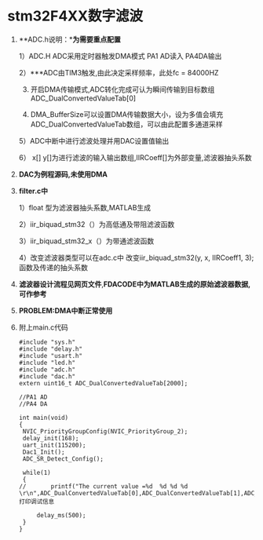 # stm32F4XX数字滤波

1. **ADC.h说明：***为需要重点配置**

   1）ADC.H ADC采用定时器触发DMA模式 PA1 AD读入 PA4DA输出

   2）***ADC由TIM3触发,由此决定采样频率，此处fc = 84000HZ

   3)  开启DMA传输模式,ADC转化完成可认为瞬间传输到目标数组ADC_DualConvertedValueTab[0]

   4)  DMA_BufferSize可以设置DMA传输数据大小，设为多值会填充ADC_DualConvertedValueTab数组，可以由此配置多通道采样

   5）ADC中断中进行滤波处理并用DAC设置值输出

   6） x[] y[]为进行滤波的输入输出数组,IIRCoeff[]为外部变量,滤波器抽头系数

2. **DAC为例程源码,未使用DMA**

3. **filter.c中**

   1）float 型为滤波器抽头系数,MATLAB生成

   2）iir_biquad_stm32（）为高低通及带阻滤波函数

   3）iir_biquad_stm32_x（）为带通滤波函数

   4）改变滤波器类型可以在adc.c中 改变iir_biquad_stm32(y, x, IIRCoeff1, 3);函数及传递的抽头系数

4. **滤波器设计流程见网页文件**,**FDACODE中为MATLAB生成的原始滤波器数据,可作参考**

5. **PROBLEM:DMA中断正常使用**

6. 附上main.c代码

   ```
   #include "sys.h"
   #include "delay.h"
   #include "usart.h"
   #include "led.h"
   #include "adc.h"
   #include "dac.h"
   extern uint16_t ADC_DualConvertedValueTab[2000];
   
   //PA1 AD
   //PA4 DA
   
   int main(void)
   { 
   	NVIC_PriorityGroupConfig(NVIC_PriorityGroup_2);
   	delay_init(168);    
   	uart_init(115200);
   	Dac1_Init();
   	ADC_SR_Detect_Config();
   	
   	while(1)
   	{ 
   //		printf("The current value =%d  %d %d %d	  \r\n",ADC_DualConvertedValueTab[0],ADC_DualConvertedValueTab[1],ADC_DualConvertedValueTab[2],ADC_DualConvertedValueTab[3]);//打印调试信息
          
   		delay_ms(500);
   	}
   }
   
   ```

   

   
